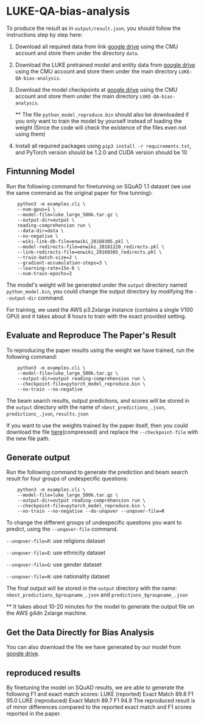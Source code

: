 # LUKE-QA-bias-analysis


To produce the result as in `output/result.json`, you should follow the instructions step by step here:

1. Download all required data from link [google drive](https://drive.google.com/drive/folders/1peLPm0rGUmKuE2MeYWVN-3SDDBGUjxbL?usp=sharing) using the CMU account and store them under the directory `data`.

2. Download the LUKE pretrained model and entity data from [google drive](https://drive.google.com/drive/folders/1Gu9BI9w6twOT70Ha2uULuhobaBO21nKy?usp=sharing) using the CMU account and store them under the main directory `LUKE-QA-bias-analysis`.

3. Download the model checkpoints at [google drive](https://drive.google.com/drive/folders/1KTxIjnaLpD5m_23QCsaWxiUSAwxoDZ_U?usp=sharing) using the CMU account and store them under the main directory `LUKE-QA-bias-analysis`.

    ** The file `python_model_reproduce.bin` should also be downloaded if you only want to train the model by yourself instead of loading the weight (Since the code will check the existence of the files even not using them)

4. Install all required packages using `pip3 install -r requirements.txt`, and PyTorch version should be 1.2.0 and CUDA version should be 10

## Fintunning Model
Run the following command for finetunning on SQuAD 1.1 dataset (we use the same command as the original paper for fine tunning):
```
    python3 -m examples.cli \
    --num-gpus=1 \
    --model-file=luke_large_500k.tar.gz \
    --output-dir=output \
    reading-comprehension run \
    --data-dir=data \
    --no-negative \
    --wiki-link-db-file=enwiki_20160305.pkl \
    --model-redirects-file=enwiki_20181220_redirects.pkl \
    --link-redirects-file=enwiki_20160305_redirects.pkl \
    --train-batch-size=2 \
    --gradient-accumulation-steps=3 \
    --learning-rate=15e-6 \
    --num-train-epochs=2
```
    
The model's weight will be generated under the `output` directory named `python_model.bin`, you could change the output directory by modifying the `--output-dir` command. 

For training, we used the AWS p3.2xlarge instance (contains a single V100 GPU) and it takes about 8 hours to train with the exact provided setting.

## Evaluate and Reproduce The Paper's Result
To reproducing the paper results using the weight we have trained, run the following command:
```
    python3 -m examples.cli \
    --model-file=luke_large_500k.tar.gz \
    --output-dir=output reading-comprehension run \
    --checkpoint-file=pytorch_model_reproduce.bin \
    --no-train --no-negative
```
The beam search results, output predictions, and scores will be stored in the `output` directory with the name of `nbest_predictions_.json`, `predictions_.json`, `results.json`

If you want to use the weights trained by the paper itself, then you could download the file [here](https://drive.google.com/file/d/1097QicHAVnroVVw54niPXoY-iylGNi0K/view?usp=sharing)(compressed) and replace the `--checkpoint-file` with the new file path.

## Generate output
Run the following command to generate the prediction and beam search result for four groups of undespecific questions:
```
    python3 -m examples.cli \
    --model-file=luke_large_500k.tar.gz \
    --output-dir=output reading-comprehension run \
    --checkpoint-file=pytorch_model_reproduce.bin \
    --no-train --no-negative --do-unqover --unqover-file=R
```
To change the different groups of undespecific questions you want to predict, using the `--unqover-file` command.

`--unqover-file=R`: use religions dataset

`--unqover-file=E`: use ethnicity dataset

`--unqover-file=G`: use gender dataset

`--unqover-file=N`: use nationality dataset

The final output will be stored in the `output` directory with the name: `nbest_predictions_$groupname_.json` and `predictions_$groupname_.json`

** It takes about 10-20 minutes for the model to generate the output file on the AWS g4dn 2xlarge machine. 

## Get the Data Directly for Bias Analysis
You can also download the file we have generated by our model from [google drive](https://drive.google.com/drive/folders/1vyMeDl5TURGPG9UFUG67GIsi0-EhBe61?usp=sharing).


## reproduced results
By finetuning the model on SQuAD results, we are able to generate the following F1 and exact match scores: 
LUKE (reported) Exact Match 89.8 F1 95.0
LUKE (reproduced) Exact Match 89.7 F1 94.9
The reproduced result is of minor differences compared to the reported exact match and F1 scores reported in the paper. 

